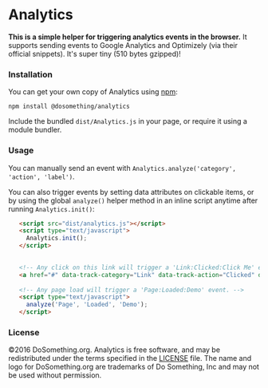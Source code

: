 # Analytics
**This is a simple helper for triggering analytics events in the browser.** It supports sending events to Google Analytics
and Optimizely (via their official snippets). It's super tiny (510 bytes gzipped)!

### Installation
You can get your own copy of Analytics using [npm](https://www.npmjs.com/package/@dosomething/analytics):

```
npm install @dosomething/analytics
```

Include the bundled `dist/Analytics.js` in your page, or require it using a module bundler.

### Usage
You can manually send an event with `Analytics.analyze('category', 'action', 'label')`.

You can also trigger events by setting data attributes on clickable items, or by using the global `analyze()` helper method in an inline script anytime after running `Analytics.init()`:

```html
   <script src="dist/analytics.js"></script> 
   <script type="text/javascript">
     Analytics.init();
   </script>
   

   <!-- Any click on this link will trigger a 'Link:Clicked:Click Me' event. -->
   <a href="#" data-track-category="Link" data-track-action="Clicked" data-track-label="Click Me">Click Me!</a>
   
   <!-- Any page load will trigger a 'Page:Loaded:Demo' event. -->
   <script type="text/javascript">
     analyze('Page', 'Loaded', 'Demo');
   </script>
```

### License
&copy;2016 DoSomething.org. Analytics is free software, and may be redistributed under the terms specified in the [LICENSE](LICENSE) file. The name and logo for DoSomething.org are trademarks of Do Something, Inc and may not be used without permission.
